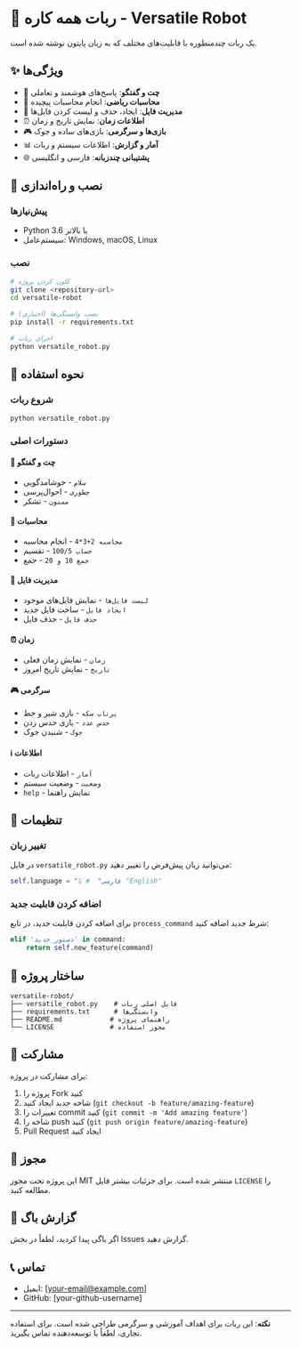 # 🤖 ربات همه کاره - Versatile Robot

یک ربات چندمنظوره با قابلیت‌های مختلف که به زبان پایتون نوشته شده است.

## ✨ ویژگی‌ها

- 💬 **چت و گفتگو**: پاسخ‌های هوشمند و تعاملی
- 🧮 **محاسبات ریاضی**: انجام محاسبات پیچیده
- 📁 **مدیریت فایل**: ایجاد، حذف و لیست کردن فایل‌ها
- ⏰ **اطلاعات زمان**: نمایش تاریخ و زمان
- 🎮 **بازی‌ها و سرگرمی**: بازی‌های ساده و جوک
- 📊 **آمار و گزارش**: اطلاعات سیستم و ربات
- 🌐 **پشتیبانی چندزبانه**: فارسی و انگلیسی

## 🚀 نصب و راه‌اندازی

### پیش‌نیازها
- Python 3.6 یا بالاتر
- سیستم‌عامل: Windows, macOS, Linux

### نصب
```bash
# کلون کردن پروژه
git clone <repository-url>
cd versatile-robot

# نصب وابستگی‌ها (اختیاری)
pip install -r requirements.txt

# اجرای ربات
python versatile_robot.py
```

## 📖 نحوه استفاده

### شروع ربات
```bash
python versatile_robot.py
```

### دستورات اصلی

#### 💬 چت و گفتگو
- `سلام` - خوشامدگویی
- `چطوری` - احوال‌پرسی
- `ممنون` - تشکر

#### 🧮 محاسبات
- `محاسبه 2+3*4` - انجام محاسبه
- `حساب 100/5` - تقسیم
- `جمع 10 و 20` - جمع

#### 📁 مدیریت فایل
- `لیست فایل‌ها` - نمایش فایل‌های موجود
- `ایجاد فایل` - ساخت فایل جدید
- `حذف فایل` - حذف فایل

#### ⏰ زمان
- `زمان` - نمایش زمان فعلی
- `تاریخ` - نمایش تاریخ امروز

#### 🎮 سرگرمی
- `پرتاب سکه` - بازی شیر و خط
- `حدس عدد` - بازی حدس زدن
- `جوک` - شنیدن جوک

#### ℹ️ اطلاعات
- `آمار` - اطلاعات ربات
- `وضعیت` - وضعیت سیستم
- `help` - نمایش راهنما

## 🔧 تنظیمات

### تغییر زبان
در فایل `versatile_robot.py` می‌توانید زبان پیش‌فرض را تغییر دهید:

```python
self.language = "فارسی"  # یا "English"
```

### اضافه کردن قابلیت جدید
برای اضافه کردن قابلیت جدید، در تابع `process_command` شرط جدید اضافه کنید:

```python
elif 'دستور_جدید' in command:
    return self.new_feature(command)
```

## 📁 ساختار پروژه

```
versatile-robot/
├── versatile_robot.py    # فایل اصلی ربات
├── requirements.txt      # وابستگی‌ها
├── README.md            # راهنمای پروژه
└── LICENSE              # مجوز استفاده
```

## 🤝 مشارکت

برای مشارکت در پروژه:

1. پروژه را Fork کنید
2. شاخه جدید ایجاد کنید (`git checkout -b feature/amazing-feature`)
3. تغییرات را commit کنید (`git commit -m 'Add amazing feature'`)
4. شاخه را push کنید (`git push origin feature/amazing-feature`)
5. Pull Request ایجاد کنید

## 📝 مجوز

این پروژه تحت مجوز MIT منتشر شده است. برای جزئیات بیشتر فایل `LICENSE` را مطالعه کنید.

## 🐛 گزارش باگ

اگر باگی پیدا کردید، لطفاً در بخش Issues گزارش دهید.

## 📞 تماس

- ایمیل: [your-email@example.com]
- GitHub: [your-github-username]

---

**نکته**: این ربات برای اهداف آموزشی و سرگرمی طراحی شده است. برای استفاده تجاری، لطفاً با توسعه‌دهنده تماس بگیرید.